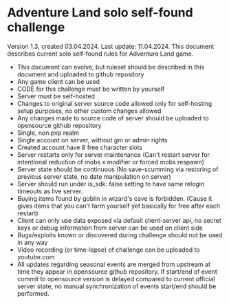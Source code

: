 # Adventure Land solo self-found challenge

Version 1.3, created 03.04.2024.
Last update: 11.04.2024.
This document describes current solo self-found rules for Adventure Land game.

- This document can evolve, but ruleset should be described in this document and uploaded to github repository
- Any game client can be used
- CODE for this challenge must be written by yourself
- Server must be self-hosted
- Changes to original server source code allowed only for self-hosting setup purposes, no other custom changes allowed
- Any changes made to source code of server should be uploaded to opensource github repository
- Single, non pvp realm
- Single account on server, without gm or admin rights
- Created account have 8 free character slots
- Server restarts only for server maintenance (Can't restart server for intentional reduction of mobs x modifier or forced mobs respawn)
- Server state should be continuous (No save-scumming via restoring of previous server state, no date manipulation on server)
- Server should run under is_sdk: false setting to have same relogin timeouts as live server.
- Buying items found by goblin in wizard's cave is forbidden. (Cause it gives items that you can't farm yourself yet basically for free after each restart)
- Client can only use data exposed via default client-server api, no secret keys or debug information from server can be used on client side
- Bugs/exploits known or discovered during challenge should not be used in any way
- Video recording (or time-lapse) of challenge can be uploaded to youtube.com
- All updates regarding seasonal events are merged from upstream at time they appear in opensource github repository. If start/end of event commit to opensource version is delayed compared to current official server state, no manual synchronization of events start/end should be performed.
